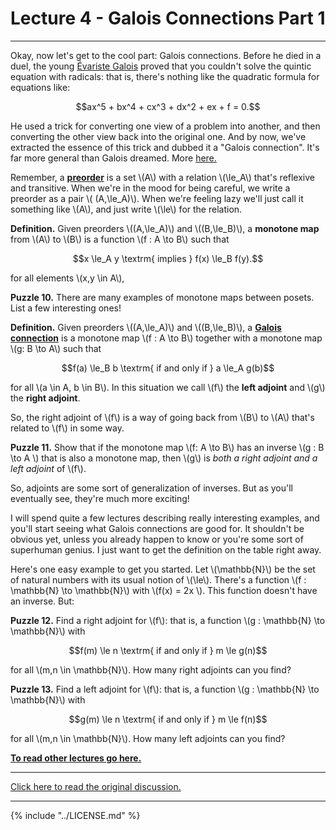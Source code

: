 # Lecture 4 - Galois Connections Part 1

---

Okay, now let's get to the cool part: Galois connections. Before he
died in a duel, the young [&Eacute;variste
Galois](https://en.wikipedia.org/wiki/%C3%89variste_Galois) proved
that you couldn't solve the quintic equation with radicals: that is,
there's nothing like the quadratic formula for equations like:

<center>$$ax^5 + bx^4 + cx^3 + dx^2 + ex + f = 0.$$</center>

He used a trick for converting one view of a problem into another, and
then converting the other view back into the original one. And by now,
we've extracted the essence of this trick and dubbed it a "Galois
connection". It's far more general than Galois dreamed. More
[here.](https://pdfs.semanticscholar.org/de4c/0a1a2269ddee82bd2d21f1ae23cdadb09cd7.pdf)

Remember, a **[preorder](https://en.wikipedia.org/wiki/Preorder)** is
a set \\(A\\) with a relation \\(\le_A\\) that's reflexive and
transitive. When we're in the mood for being careful, we write a
preorder as a pair \\( (A,\le_A)\\). When we're feeling lazy we'll
just call it something like \\(A\\), and just write \\(\le\\) for the
relation.

**Definition.** Given preorders \\((A,\le_A)\\) and \\((B,\le_B)\\), a
**monotone map** from \\(A\\) to \\(B\\) is a function \\(f : A \to
B\\) such that

<center>$$x \le_A y \textrm{ implies } f(x) \le_B f(y).$$</center>

for all elements \\(x,y \in A\\),

**Puzzle 10.** There are many examples of monotone maps between
posets. List a few interesting ones!

**Definition.** Given preorders \\((A,\le_A)\\) and \\((B,\le_B)\\), a
**[Galois
connection](https://en.wikipedia.org/wiki/Galois_connection)** is a
monotone map \\(f : A \to B\\) together with a monotone map \\(g: B
\to A\\) such that

<center>$$f(a) \le_B b  \textrm{ if and only if } a \le_A g(b)$$</center>

for all \\(a \in A, b \in B\\). In this situation we call \\(f\\) the
**left adjoint** and \\(g\\) the **right adjoint**.

So, the right adjoint of \\(f\\) is a way of going back from \\(B\\)
to \\(A\\) that's related to \\(f\\) in some way.

**Puzzle 11.** Show that if the monotone map \\(f: A \to B\\) has an
inverse \\(g : B \to A \\) that is also a monotone map, then \\(g\\)
is _both a right adjoint and a left adjoint_ of \\(f\\).

So, adjoints are some sort of generalization of inverses. But as
you'll eventually see, they're much more exciting!

I will spend quite a few lectures describing really interesting
examples, and you'll start seeing what Galois connections are good
for. It shouldn't be obvious yet, unless you already happen to know or
you're some sort of superhuman genius. I just want to get the
definition on the table right away.

Here's one easy example to get you started. Let \\(\mathbb{N}\\) be
the set of natural numbers with its usual notion of \\(\le\\).
There's a function \\(f : \mathbb{N} \to \mathbb{N}\\) with \\(f(x) =
2x \\). This function doesn't have an inverse. But:

**Puzzle 12.** Find a right adjoint for \\(f\\): that is, a function
\\(g : \mathbb{N} \to \mathbb{N}\\) with

<center>$$f(m) \le n  \textrm{ if and only if } m \le  g(n)$$</center>

for all \\(m,n \in \mathbb{N}\\). How many right adjoints can you
find?

**Puzzle 13.** Find a left adjoint for \\(f\\): that is, a function
\\(g : \mathbb{N} \to \mathbb{N}\\) with

<center>$$g(m) \le n  \textrm{ if and only if } m \le  f(n)$$</center>

for all \\(m,n \in \mathbb{N}\\). How many left adjoints can you find?

**[To read other lectures go here.](http://www.azimuthproject.org/azimuth/show/Applied+Category+Theory#Course)**

---

[Click here to read the original
discussion.](https://forum.azimuthproject.org/discussion/1828/lecture-4-chapter-1-galois-connections/p1)

---

{% include "../LICENSE.md" %}
